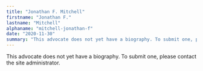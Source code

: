```yaml
---
title: "Jonathan F. Mitchell"
firstname: "Jonathan F."
lastname: "Mitchell"
alphaname: "mitchell-jonathan-f"
date: "2020-11-30"
summary: "This advocate does not yet have a biography. To submit one, please contact the site administrator."
---
```

This advocate does not yet have a biography. To submit one, please contact the site administrator.

